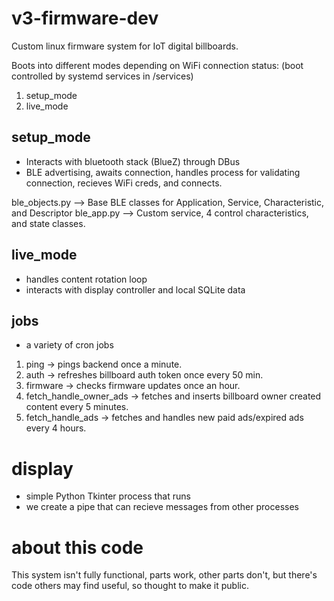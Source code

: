 # v3-firmware-dev

Custom linux firmware system for IoT digital billboards.

Boots into different modes depending on WiFi connection status:
(boot controlled by systemd services in /services)
1. setup_mode
2. live_mode

## setup_mode
- Interacts with bluetooth stack (BlueZ) through DBus
- BLE advertising, awaits connection, handles process for validating connection, recieves WiFi creds, and connects.

ble_objects.py --> Base BLE classes for Application, Service, Characteristic, and Descriptor
ble_app.py --> Custom service, 4 control characteristics, and state classes.

## live_mode
- handles content rotation loop
- interacts with display controller and local SQLite data

## jobs
- a variety of cron jobs
1. ping -> pings backend once a minute.
2. auth -> refreshes billboard auth token once every 50 min.
3. firmware -> checks firmware updates once an hour.
4. fetch_handle_owner_ads -> fetches and inserts billboard owner created content every 5 minutes.
5. fetch_handle_ads -> fetches and handles new paid ads/expired ads every 4 hours.

# display
- simple Python Tkinter process that runs
- we create a pipe that can recieve messages from other processes

# about this code
This system isn't fully functional, parts work, other parts don't, but there's code others may find useful, so thought to make it public.
